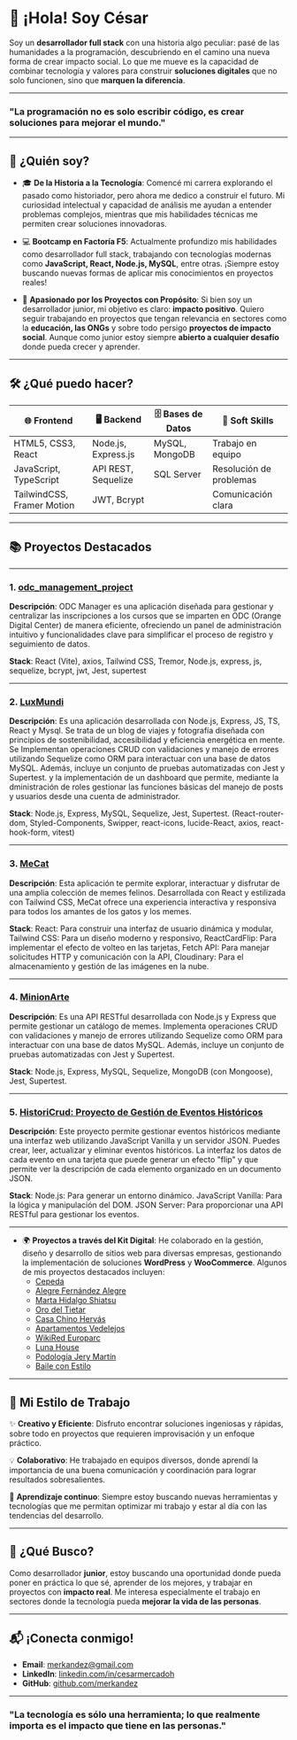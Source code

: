 # 👋 ¡Hola! Soy César

Soy un **desarrollador full stack** con una historia algo peculiar: pasé de las humanidades a la programación, descubriendo en el camino una nueva forma de crear impacto social. Lo que me mueve es la capacidad de combinar tecnología y valores para construir **soluciones digitales** que no solo funcionen, sino que **marquen la diferencia**.

---

### "La programación no es solo escribir código, es crear soluciones para mejorar el mundo."

---

## 🌟 ¿Quién soy?

- 🎓 **De la Historia a la Tecnología**: Comencé mi carrera explorando el pasado como historiador, pero ahora me dedico a construir el futuro. Mi curiosidad intelectual y capacidad de análisis me ayudan a entender problemas complejos, mientras que mis habilidades técnicas me permiten crear soluciones innovadoras.
  
- 💻 **Bootcamp en Factoría F5**: Actualmente profundizo mis habilidades como desarrollador full stack, trabajando con tecnologías modernas como **JavaScript, React, Node.js, MySQL**, entre otras. ¡Siempre estoy buscando nuevas formas de aplicar mis conocimientos en proyectos reales!
  
- 🚀 **Apasionado por los Proyectos con Propósito**: Si bien soy un desarrollador junior, mi objetivo es claro: **impacto positivo**. Quiero seguir trabajando en proyectos que tengan relevancia en sectores como la **educación, las ONGs** y sobre todo persigo **proyectos de impacto social**. Aunque como junior estoy siempre **abierto a cualquier desafío** donde pueda crecer y aprender.

---

## 🛠️ ¿Qué puedo hacer?

| 🌐 **Frontend**      | 🖥️ **Backend**       | 🗄️ **Bases de Datos**  | 🧠 **Soft Skills**      |
| ------------------- | -------------------- | ---------------------- | ---------------------- |
| HTML5, CSS3, React   | Node.js, Express.js  | MySQL, MongoDB         | Trabajo en equipo       |
| JavaScript, TypeScript | API REST, Sequelize | SQL Server             | Resolución de problemas |
| TailwindCSS, Framer Motion | JWT, Bcrypt     |                       | Comunicación clara      |

---

## 📚 Proyectos Destacados


---

### 1. **[odc_management_project](https://github.com/merkandez/odc_management_project)**
**Descripción**: ODC Manager es una aplicación diseñada para gestionar y centralizar las inscripciones a los cursos que se imparten en ODC (Orange Digital Center) de manera eficiente, ofreciendo un panel de administración intuitivo y funcionalidades clave para simplificar el proceso de registro y seguimiento de datos.

**Stack**: React (Vite), axios, Tailwind CSS, Tremor, Node.js, express, js, sequelize, bcrypt, jwt, Jest, supertest

---

### 2. **[LuxMundi](https://github.com/merkandez/luxmundi)**
**Descripción**: Es una aplicación desarrollada con Node.js, Express, JS, TS, React y Mysql. Se trata de un blog de viajes y fotografía diseñada con principios de sostenibilidad, accesibilidad y eficiencia energética en mente. Se Implementan operaciones CRUD con validaciones y manejo de errores utilizando Sequelize como ORM para interactuar con una base de datos MySQL. Además, incluye un conjunto de pruebas automatizadas con Jest y Supertest. y la implementación de un dashboard que permite, mediante la dministración de roles gestionar las funciones básicas del manejo de posts y usuarios desde una cuenta de administrador.

**Stack**: Node.js, Express, MySQL, Sequelize, Jest, Supertest. (React-router-dom, Styled-Components, Swipper, react-icons, lucide-React, axios, react-hook-form, vitest)

---

### 3. **[MeCat](https://github.com/jruizndev/memecatmuseum)**
**Descripción**: Esta aplicación te permite explorar, interactuar y disfrutar de una amplia colección de memes felinos. Desarrollada con React y estilizada con Tailwind CSS, MeCat ofrece una experiencia interactiva y responsiva para todos los amantes de los gatos y los memes.

**Stack**: React: Para construir una interfaz de usuario dinámica y modular, Tailwind CSS: Para un diseño moderno y responsivo, ReactCardFlip: Para implementar el efecto de volteo en las tarjetas, Fetch API: Para manejar solicitudes HTTP y comunicación con la API, Cloudinary: Para el almacenamiento y gestión de las imágenes en la nube.

---

### 4. **[MinionArte](https://github.com/Dario3111/Minionarte)**
**Descripción**: Es una API RESTful desarrollada con Node.js y Express que permite gestionar un catálogo de memes. Implementa operaciones CRUD con validaciones y manejo de errores utilizando Sequelize como ORM para interactuar con una base de datos MySQL. Además, incluye un conjunto de pruebas automatizadas con Jest y Supertest.

**Stack**: Node.js, Express, MySQL, Sequelize, MongoDB (con Mongoose), Jest, Supertest.

---

### 5. **[HistoriCrud: Proyecto de Gestión de Eventos Históricos](https://github.com/merkandez/historicrud)**
**Descripción**: Este proyecto permite gestionar eventos históricos mediante una interfaz web utilizando JavaScript Vanilla y un servidor JSON. Puedes crear, leer, actualizar y eliminar eventos históricos. La interfaz los datos de cada evento en una tarjeta que puede generar un efecto "flip" y que permite ver la descripción de cada elemento organizado en un documento JSON.

**Stack**: Node.js: Para generar un entorno dinámico. JavaScript Vanilla: Para la lógica y manipulación del DOM. JSON Server: Para proporcionar una API RESTful para gestionar los eventos.

---


- 🌍 **Proyectos a través del Kit Digital**: He colaborado en la gestión, diseño y desarrollo de sitios web para diversas empresas, gestionando la implementación de soluciones **WordPress** y **WooCommerce**. Algunos de mis proyectos destacados incluyen:
  - [Cepeda](https://cepeda.es/)
  - [Alegre Fernández Alegre](https://alegrefernandezalegre.com/)
  - [Marta Hidalgo Shiatsu](https://martahidalgoshiatsu.com/)
  - [Oro del Tietar](https://orodeltietar.com/)
  - [Casa Chino Hervás](https://casachinohervas.com/)
  - [Apartamentos Vedelejos](https://apartamentosvedelejos.com/)
  - [WikiRed Europarc](https://wikiredeuroparc.org/)
  - [Luna House](https://lunahouse.es/)
  - [Podología Jery Martín](https://podologiajerymartin.com/)
  - [Baile con Estilo](https://baileconestilo.com/)
 
---

## 🚀 Mi Estilo de Trabajo

✨ **Creativo y Eficiente**: Disfruto encontrar soluciones ingeniosas y rápidas, sobre todo en proyectos que requieren improvisación y un enfoque práctico.

💡 **Colaborativo**: He trabajado en equipos diversos, donde aprendí la importancia de una buena comunicación y coordinación para lograr resultados sobresalientes.

🔧 **Aprendizaje continuo**: Siempre estoy buscando nuevas herramientas y tecnologías que me permitan optimizar mi trabajo y estar al día con las tendencias del desarrollo.

---

## 🎯 ¿Qué Busco?

Como desarrollador **junior**, estoy buscando una oportunidad donde pueda poner en práctica lo que sé, aprender de los mejores, y trabajar en proyectos con **impacto real**. Me interesa especialmente el trabajo en sectores donde la tecnología pueda **mejorar la vida de las personas**.

---

## 📬 ¡Conecta conmigo!

- **Email**: [merkandez@gmail.com](mailto:merkandez@gmail.com)
- **LinkedIn**: [linkedin.com/in/cesarmercadoh](https://www.linkedin.com/in/cesarmercadoh)
- **GitHub**: [github.com/merkandez](https://github.com/merkandez)

---

### "La tecnología es sólo una herramienta; lo que realmente importa es el impacto que tiene en las personas."
